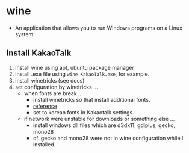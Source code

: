 # wine
* An application that allows you to run Windows programs on a Linux system.

## Install KakaoTalk
1) install wine using apt, ubuntu package manager
2) install .exe file using `wine KakaoTalk.exe`, for example.
3) install winetricks (see docs)
4) set configuration by winetricks ...
    * when fonts are break ..
        - Install winetricks so that install additional fonts.
        - [reference](https://askubuntu.com/questions/102538/wine-fonts-problem)
        - set to korean fonts in Kakaotalk settings.
    * if network were unstable for downloads or something else ...
        - install windows dll files which are d3dx11, gdiplus, gecko, mono28
        - cf. gecko and mono28 were not in wine configuration whlie I installed.

